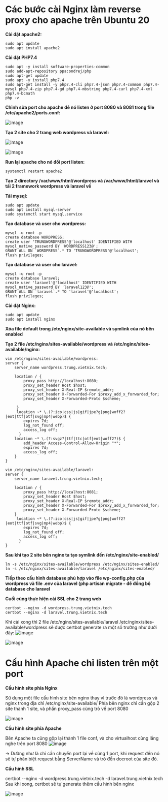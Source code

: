# Các bước cài Nginx làm reverse proxy cho apache trên Ubuntu 20

**Cài đặt apache2:**
```
sudo apt update
sudo apt install apache2
```
**Cài đặt PHP7.4**
```
sudo apt -y install software-properties-common
sudo add-apt-repository ppa:ondrej/php
sudo apt-get update
sudo apt -y install php7.4
sudo apt-get install -y php7.4-cli php7.4-json php7.4-common php7.4-mysql php7.4-zip php7.4-gd php7.4-mbstring php7.4-curl php7.4-xml php7.4-bcmath
php -v
```
**Chỉnh sửa port cho apache để nó listen ở port 8080 và 8081 trong file /etc/apache2/ports.conf:**

![image](https://github.com/user-attachments/assets/f8947eaf-9497-4e49-86d7-0a92887b80d0)

**Tạo 2 site cho 2 trang web wordpress và laravel:**

![image](https://github.com/user-attachments/assets/91bfd89d-d3ce-403d-a984-c2528af5bd5e)

![image](https://github.com/user-attachments/assets/5e1adf7e-19c2-4e83-a2ef-1fe899ea34fd)


**Run lại apache cho nó đổi port listen:**
```
systemctl restart apache2
```
**Tạo 2 directory /var/www/html/wordpress và /var/www/html/laravel và tải 2 framework wordpress và laravel về**

**Tải mysql:**
```
sudo apt update
sudo apt install mysql-server
sudo systemctl start mysql.service
```

**Tạo database và user cho wordpress:**
```
mysql -u root -p
create database WORDPRESS;
create user 'TRUNGWORDPRESS'@'localhost' IDENTIFIED WITH mysql_native_password BY 'WORDPRESS123@';
GRANT ALL ON `WORDPRESS`.* TO 'TRUNGWORDPRESS'@'localhost';
flush privileges;
```

**Tạo database và user cho laravel:**
```
mysql -u root -p
create database laravel;
create user 'laravel'@'localhost' IDENTIFIED WITH mysql_native_password BY 'laravel123@';
GRANT ALL ON `laravel`.* TO 'laravel'@'localhost';
flush privileges;
```

**Cài đặt Nginx:**
```
sudo apt update
sudo apt install nginx
```

**Xóa file default trong /etc/nginx/site-available và symlink của nó bên enabled**

**Tạo 2 file /etc/nginx/sites-available/wordpress và /etc/nginx/sites-available/nginx:**
```
vim /etc/nginx/sites-available/wordpress:
server {
    server_name wordpress.trung.vietnix.tech;

    location / {
        proxy_pass http://localhost:8080;
        proxy_set_header Host $host;
        proxy_set_header X-Real-IP $remote_addr;
        proxy_set_header X-Forwarded-For $proxy_add_x_forwarded_for;
        proxy_set_header X-Forwarded-Proto $scheme;

     }
     location ~* \.(?:ico|css|js|gif|jpe?g|png|woff2?|eot|ttf|otf|svg|mp4|webp)$ {
        expires 7d;
        log_not_found off;
        access_log off;
      }
    location ~* \.(?:svgz?|ttf|ttc|otf|eot|woff2?)$ {
        add_header Access-Control-Allow-Origin "*";
        expires 7d;
        access_log off;
    }
}
```

```
vim /etc/nginx/sites-available/laravel:
server {
    server_name laravel.trung.vietnix.tech;

    location / {
        proxy_pass http://localhost:8081;
        proxy_set_header Host $host;
        proxy_set_header X-Real-IP $remote_addr;
        proxy_set_header X-Forwarded-For $proxy_add_x_forwarded_for;
        proxy_set_header X-Forwarded-Proto $scheme;
    }
     location ~* \.(?:ico|css|js|gif|jpe?g|png|woff2?|eot|ttf|otf|svg|mp4|webp)$ {
        expires 7d;
        log_not_found off;
        access_log off;
      }
}
```
**Sau khi tạo 2 site bên nginx ta tạo symlink đến /etc/nginx/site-enabled/**
```
ln -s /etc/nginx/sites-available/wordpress /etc/nginx/sites-enabled/
ln -s /etc/nginx/sites-available/laravel /etc/nginx/sites-enabled/
```

**Tiếp theo cấu hình database phù hợp vào file wp-config.php của wordpress và file .env của laravel (php artisan migrate - để đồng bộ database cho laravel**

**Cuối cùng thực hiện cài SSL cho 2 trang web**
```
certbot --nginx -d wordpress.trung.vietnix.tech
certbot --nginx -d laravel.trung.vietnix.tech
```
Khi cài xong thì 2 file /etc/nginx/sites-available/laravel /etc/nginx/sites-available/wordpress sẽ được certbot generate ra một số trường như dưới đây:
![image](https://github.com/user-attachments/assets/6cda3e03-49e7-43b8-9697-e71ce891de6f)

![image](https://github.com/user-attachments/assets/cf883574-7135-4329-9c46-5ad64281db56)

# Cấu hình Apache chỉ listen trên một port

**Cấu hình site phía Nginx**

Sử dụng một file cấu hình site bên nginx thay vì trước đó là wordpress và nginx trong địa chỉ /etc/nginx/site-available/
Phía bên nginx chỉ cần gộp 2 site thành 1 site, và phần proxy_pass cùng trỏ về port 8080

![image](https://github.com/user-attachments/assets/3a081221-329c-47e0-8c5a-3a6e0bd7c9a5)

**Cấu hình site phía Apache**

Bên Apache ta cũng gộp lại thành 1 file conf, và cho virtualhost cùng lắng nghe trên port 8080 
![image](https://github.com/user-attachments/assets/f01af6ee-56b8-4b66-bb2a-70b41ad228c2)

-> Dường như là chỉ cần chuyển port lại về cùng 1 port, khi request đến nó sẽ tự phân biệt request bằng ServerName và trỏ đến docroot của site đó.

**Cấu hình SSL**

certbot --nginx -d wordpress.trung.vietnix.tech -d laravel.trung.vietnix.tech
Sau khi xong, certbot sẽ tự generate thêm cấu hình bên nginx

![image](https://github.com/user-attachments/assets/be05dd77-000d-428a-8dc9-a44479566920)

